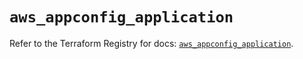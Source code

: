 # `aws_appconfig_application`

Refer to the Terraform Registry for docs: [`aws_appconfig_application`](https://registry.terraform.io/providers/hashicorp/aws/5.33.0/docs/resources/appconfig_application).
